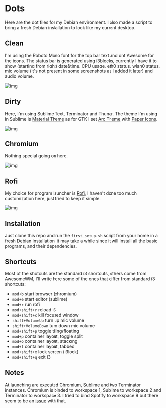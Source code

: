 # Dots
Here are the dot files for my Debian environment.
I also made a script to bring a fresh Debian installation to look like my current desktop.

## Clean 
I'm using the Roboto Mono font for the top bar text and ont Awesome for the icons. 
The status bar is generated using i3blocks, currently I have it to show (starting from right) 
date&time, CPU usage, eth0 status, wlan0 status, mic volume (it's not present in some screenshots 
as I added it later) and audio volume.

![img](http://imgur.com/ONSzoEz)

## Dirty
Here, I'm using Sublime Text, Terminator and Thunar. The theme I'm using in Sublime is [Material Theme](https://github.com/equinusocio/material-theme) as for GTK I set [Arc Theme](https://github.com/horst3180/arc-theme) with [Paper Icons](https://snwh.org/paper).

![img](http://imgur.com/s1yISwT)

## Chromium
Nothing special going on here.

![img](http://imgur.com/5TJcTIn)

## Rofi
My choice for program launcher is [Rofi](https://github.com/DaveDavenport/rofi), I haven't done too much customization here, just tried to keep it simple. 

![img](http://imgur.com/fHOta2v)

## Installation
Just clone this repo and run the `first_setup.sh` script from your home in a fresh Debian installation, it may take a while since it will install all the basic programs, and their dependencies.

## Shortcuts
Most of the shotcuts are the standard i3 shortcuts, others come from AwesomeWM, I'll write here some of the ones that differ from standard i3 shortcuts:

- `mod+b` start browser (chromium)
- `mod+e` start editor (sublime) 
- `mod+r` run rofi
- `mod+shift+r` reload i3
- `mod+shift+c` kill focused window
- `shift+VolumeUp` turn up mic volume
- `shift+VolumeDown` turn down mic volume
- `mod+shift+p` toggle tiling/floating
- `mod+p` container layout, toggle split
- `mod+o` container layout, stacking
- `mod+l` container layout, tabbed
- `mod+shift+x` lock screen (i3lock)
- `mod+shift+q` exit i3

## Notes
At launching are executed Chromium, Sublime and two Terminator instances. Chromium is binded to workspace 1, Sublime to workspace 2 and Terminator to workspace 3. I tried to bind Spotify to workspace 9 but there seem to be an [issue](https://github.com/i3/i3/issues/2060) with that.
